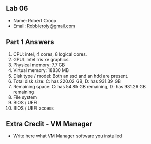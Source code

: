 ## Lab 06

- Name: Robert Croop
- Email: Robbieroiy@gmail.com

## Part 1 Answers

1. CPU: intel, 4 cores, 8 logical cores.
2. GPUL Intel Iris xe graphics.
3. Physical memory: 7.7 GB
4. Virtual memory: 18830 MB
5. Disk type / model: Both an ssd and an hdd are present.
6. Total disk size: C: has 220.02 GB, D: has 931.39 GB
7. Remaining space: C: has 54.85 GB remaining, D: has 931.26 GB remaining
8. File system
9. BIOS / UEFI
10. BIOS / UEFI access

## Extra Credit - VM Manager

- Write here what VM Manager software you installed
